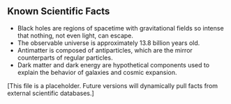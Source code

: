 ## Known Scientific Facts

- Black holes are regions of spacetime with gravitational fields so intense that nothing, not even light, can escape.
- The observable universe is approximately 13.8 billion years old.
- Antimatter is composed of antiparticles, which are the mirror counterparts of regular particles.
- Dark matter and dark energy are hypothetical components used to explain the behavior of galaxies and cosmic expansion.

[This file is a placeholder. Future versions will dynamically pull facts from external scientific databases.]
